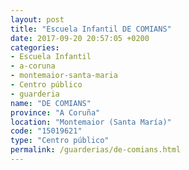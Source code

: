 ```yaml
---
layout: post
title: "Escuela Infantil DE COMIANS"
date: 2017-09-20 20:57:05 +0200
categories:
- Escuela Infantil
- a-coruna
- montemaior-santa-maria
- Centro público
- guarderia
name: "DE COMIANS"
province: "A Coruña"
location: "Montemaior (Santa María)"
code: "15019621"
type: "Centro público"
permalink: /guarderias/de-comians.html
---
```

